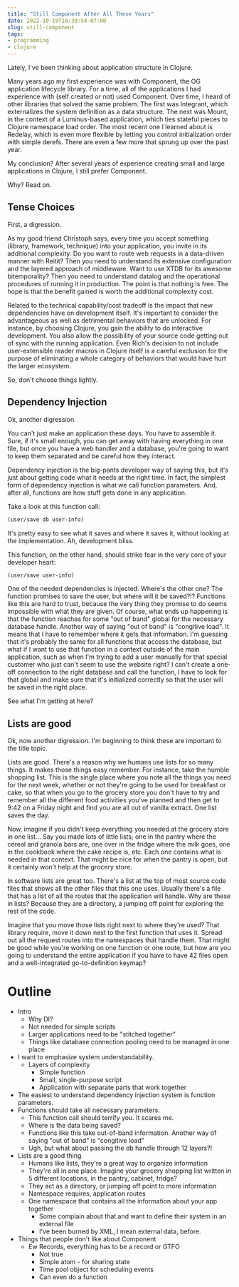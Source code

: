 ```yaml
---
title: "Still Component After All These Years"
date: 2022-10-19T16:39:54-07:00
slug: still-component
tags:
- programming
- clojure
---
```


Lately, I've been thinking about application structure in Clojure.

Many years ago my first experience was with Component, the OG application lifecycle library. For a time, all of the applications I had experience with (self created or not) used Component. Over time, I heard of other libraries that solved the same problem. The first was Integrant, which externalizes the system definition as a data structure. The next was Mount, in the context of a Luminus-based application, which ties stateful pieces to Clojure namespace load order. The most recent one I learned about is Redelay, which is even more flexible by letting you control initialization order with simple derefs. There are even a few more that sprung up over the past year.

My conclusion? After several years of experience creating small and large applications in Clojure, I still prefer Component.

Why? Read on.

<!--more-->

## Tense Choices

First, a digression.

As my good friend Christoph says, every time you accept something (library, framework, technique) into your application, you invite in its additional complexity. Do you want to route web requests in a data-driven manner with Reitit? Then you need to understand its extensive configuration and the layered approach of middleware. Want to use XTDB for its awesome bitemporality? Then you need to understand datalog and the operational procedures of running it in production. The point is that nothing is free. The hope is that the benefit gained is worth the additional complexity cost.

Related to the technical capability/cost tradeoff is the impact that new dependencies have on development itself. It's important to consider the advantageous as well as detrimental behaviors that are unlocked. For instance, by choosing Clojure, you gain the ability to do interactive development. You also allow the possibility of your source code getting out of sync with the running application. Even Rich's decision to not include user-extensible reader macros in Clojure itself is a careful exclusion for the purpose of eliminating a whole category of behaviors that would have hurt the larger ecosystem.

So, don't choose things lightly.

## Dependency Injection

Ok, another digression.

You can't just make an application these days. You have to assemble it. Sure, if it's small enough, you can get away with having everything in one file, but once you have a web handler and a database, you're going to want to keep them separated and be careful how they interact.

Dependency injection is the big-pants developer way of saying this, but it's just about getting code what it needs at the right time. In fact, the simplest form of dependency injection is what we call function parameters. And, after all, functions are how stuff gets done in any application.

Take a look at this function call:

```clojure
(user/save db user-info)
```

It's pretty easy to see what it saves and where it saves it, without looking at the implementation. Ah, development bliss.

This function, on the other hand, should strike fear in the very core of your developer heart:

```clojure
(user/save user-info)
```

One of the needed dependencies is injected. Where's the other one? The function promises to save the user, but where will it be saved?!? Functions like this are hard to trust, because the very thing they promise to do seems impossible with what they are given. Of course, what ends up happening is that the function reaches for some "out of band" global for the necessary database handle. Another way of saying "out of band" is "congitive load". It means that I have to remember where it gets that information. I'm guessing that it's probably the same for all functions that access the database, but what if I want to use that function in a context outside of the main application, such as when I'm trying to add a user manually for that special customer who just can't seem to use the website right? I can't create a one-off connection to the right database and call the function, I have to look for that global and make sure that it's initialized correctly so that the user will be saved in the right place.

See what I'm getting at here?

## Lists are good

Ok, now another digression. I'm beginning to think these are important to the title topic.

Lists are good. There's a reason why we humans use lists for so many things. It makes those things easy remember. For instance, take the humble shopping list. This is the single place where you note all the things you need for the next week, whether or not they're going to be used for breakfast or cake, so that when you go to the grocery store you don't have to try and remember all the different food activities you've planned and then get to 9:42 on a Friday night and find you are all out of vanilla extract. One list saves the day.

Now, imagine if you didn't keep everything you needed at the grocery store in one list... Say you made lots of little lists; one in the pantry where the cereal and granola bars are, one over in the fridge where the milk goes, one in the cookbook where the cake recipe is, etc. Each one contains what is needed in that context. That might be nice for when the pantry is open, but it certainly won't help at the grocery store.

In software lists are great too. There's a list at the top of most source code files that shows all the other files that this one uses. Usually there's a file that has a list of all the routes that the application will handle. Why are these in lists? Because they are a directory, a jumping off point for exploring the rest of the code.

Imagine that you move those lists right next to where they're used? That library require, move it down next to the first function that uses it. Spread out all the request routes into the namespaces that handle them. That might be good while you're working on one function or one route, but how are you going to understand the entire application if you have to have 42 files open and a well-integrated go-to-definition keymap?

# Outline

* Intro
  * Why DI?
  * Not needed for simple scripts
  * Larger applications need to be "stitched together"
  * Things like database connection pooling need to be managed in one place
* I want to emphasize system understandability.
  * Layers of complexity
    * Simple function
	* Small, single-purpose script
	* Application with separate parts that work together
* The easiest to understand dependency injection system is function parameters.
* Functions should take all necessary parameters.
  * This function call should terrify you. It scares me.
  * Where is the data being saved?
  * Functions like this take out-of-band information. Another way of saying "out of band" is "congitive load"
  * Ugh, but what about passing the db handle through 12 layers?!
* Lists are a good thing
  * Humans like lists, they're a great way to organize information
  * They're all in one place. Imagine your grocery shopping list written in 5 different locations, in the pantry, cabinet, fridge?
  * They act as a directory, or jumping off point to more information
  * Namespace requires, application routes
  * One namespace that contains all the information about your app together
    * Some complain about that and want to define their system in an external file
  	* I've been burned by XML, I mean external data, before.
* Things that people don't like about Component
  * Ew Records, everything has to be a record or GTFO
    * Not true
  	* Simple atom - for sharing state
	* Time pool object for scheduling events
	* Can even do a function

